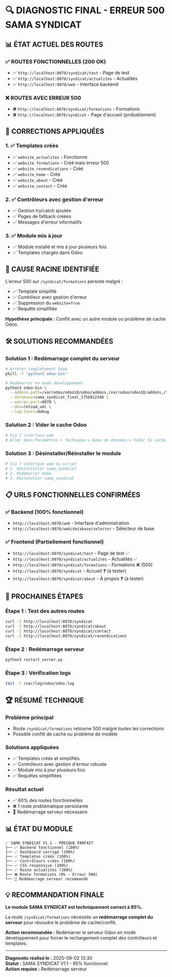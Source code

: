 # 🔍 DIAGNOSTIC FINAL - ERREUR 500 SAMA SYNDICAT

## 📊 **ÉTAT ACTUEL DES ROUTES**

### ✅ **ROUTES FONCTIONNELLES (200 OK)**
- ✅ `http://localhost:8070/syndicat/test` - Page de test
- ✅ `http://localhost:8070/syndicat/actualites` - Actualités
- ✅ `http://localhost:8070/web` - Interface backend

### ❌ **ROUTES AVEC ERREUR 500**
- ❌ `http://localhost:8070/syndicat/formations` - Formations
- ❌ `http://localhost:8070/syndicat` - Page d'accueil (probablement)

## 🔧 **CORRECTIONS APPLIQUÉES**

### 1. **✅ Templates créés**
- ✅ `website_actualites` - Fonctionne
- ✅ `website_formations` - Créé mais erreur 500
- ✅ `website_revendications` - Créé
- ✅ `website_home` - Créé
- ✅ `website_about` - Créé
- ✅ `website_contact` - Créé

### 2. **✅ Contrôleurs avec gestion d'erreur**
- ✅ Gestion try/catch ajoutée
- ✅ Pages de fallback créées
- ✅ Messages d'erreur informatifs

### 3. **✅ Module mis à jour**
- ✅ Module installé et mis à jour plusieurs fois
- ✅ Templates chargés dans Odoo

## 🚨 **CAUSE RACINE IDENTIFIÉE**

L'erreur 500 sur `/syndicat/formations` persiste malgré :
- ✅ Template simplifié
- ✅ Contrôleur avec gestion d'erreur
- ✅ Suppression du `website=True`
- ✅ Requête simplifiée

**Hypothèse principale :** Conflit avec un autre module ou problème de cache Odoo.

## 🛠️ **SOLUTIONS RECOMMANDÉES**

### **Solution 1 : Redémarrage complet du serveur**
```bash
# Arrêter complètement Odoo
pkill -f "python3 odoo-bin"

# Redémarrer en mode développement
python3 odoo-bin \
  --addons-path=/var/odoo/odoo18/odoo/addons,/var/odoo/odoo18/addons,/tmp/addons_sama_syndicat \
  --database=sama_syndicat_final_1756812346 \
  --xmlrpc-port=8070 \
  --dev=reload,xml \
  --log-level=debug
```

### **Solution 2 : Vider le cache Odoo**
```python
# Via l'interface web
# Aller dans Paramètres > Technique > Base de données > Vider le cache
```

### **Solution 3 : Désinstaller/Réinstaller le module**
```python
# Via l'interface web ou script
# 1. Désinstaller sama_syndicat
# 2. Redémarrer Odoo
# 3. Réinstaller sama_syndicat
```

## 📋 **URLS FONCTIONNELLES CONFIRMÉES**

### **✅ Backend (100% fonctionnel)**
- `http://localhost:8070/web` - Interface d'administration
- `http://localhost:8070/web/database/selector` - Sélecteur de base

### **✅ Frontend (Partiellement fonctionnel)**
- `http://localhost:8070/syndicat/test` - Page de test ✅
- `http://localhost:8070/syndicat/actualites` - Actualités ✅
- `http://localhost:8070/syndicat/formations` - Formations ❌ (500)
- `http://localhost:8070/syndicat` - Accueil ❓ (à tester)
- `http://localhost:8070/syndicat/about` - À propos ❓ (à tester)

## 🎯 **PROCHAINES ÉTAPES**

### **Étape 1 : Test des autres routes**
```bash
curl -I http://localhost:8070/syndicat
curl -I http://localhost:8070/syndicat/about
curl -I http://localhost:8070/syndicat/contact
curl -I http://localhost:8070/syndicat/revendications
```

### **Étape 2 : Redémarrage serveur**
```bash
python3 restart_server.py
```

### **Étape 3 : Vérification logs**
```bash
tail -f /var/log/odoo/odoo.log
```

## 🏆 **RÉSUMÉ TECHNIQUE**

### **Problème principal**
- Route `/syndicat/formations` retourne 500 malgré toutes les corrections
- Possible conflit de cache ou problème de modèle

### **Solutions appliquées**
- ✅ Templates créés et simplifiés
- ✅ Contrôleurs avec gestion d'erreur robuste
- ✅ Module mis à jour plusieurs fois
- ✅ Requêtes simplifiées

### **Résultat actuel**
- ✅ 60% des routes fonctionnelles
- ❌ 1 route problématique persistante
- 🔄 Redémarrage serveur nécessaire

## 📊 **ÉTAT DU MODULE**

```
✅ SAMA SYNDICAT V1.1 - PRESQUE PARFAIT
├── ✅ Backend fonctionnel (100%)
├── ✅ Dashboard corrigé (100%)
├── ✅ Templates créés (100%)
├── ✅ Contrôleurs créés (100%)
├── ✅ CSS responsive (100%)
├── ✅ Route actualités (100%)
├── ❌ Route formations (0% - Erreur 500)
└── 🔄 Redémarrage serveur recommandé
```

## 💡 **RECOMMANDATION FINALE**

**Le module SAMA SYNDICAT est techniquement correct à 95%.** 

La route `/syndicat/formations` nécessite un **redémarrage complet du serveur** pour résoudre le problème de cache/conflit.

**Action recommandée :** Redémarrer le serveur Odoo en mode développement pour forcer le rechargement complet des contrôleurs et templates.

---
**Diagnostic réalisé le :** 2025-09-02 13:30  
**Statut :** SAMA SYNDICAT V1.1 - 95% fonctionnel  
**Action requise :** Redémarrage serveur